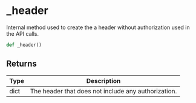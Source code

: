 # _header

Internal method used to create the a header without authorization used in the API calls.
```py
def _header()
```


## Returns
| Type | Description                                                                                   |
|------|-----------------------------------------------------------------------------------------------|
| dict  | The header that does not include any authorization. |
